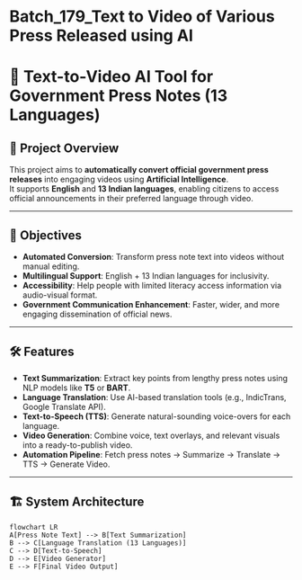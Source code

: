 # Batch_179_Text to Video of Various Press Released using AI
# 📰 Text-to-Video AI Tool for Government Press Notes (13 Languages)

## 📌 Project Overview
This project aims to **automatically convert official government press releases** into engaging videos using **Artificial Intelligence**.  
It supports **English** and **13 Indian languages**, enabling citizens to access official announcements in their preferred language through video.

---

## 🎯 Objectives
- **Automated Conversion**: Transform press note text into videos without manual editing.
- **Multilingual Support**: English + 13 Indian languages for inclusivity.
- **Accessibility**: Help people with limited literacy access information via audio-visual format.
- **Government Communication Enhancement**: Faster, wider, and more engaging dissemination of official news.

---

## 🛠️ Features
- **Text Summarization**: Extract key points from lengthy press notes using NLP models like **T5** or **BART**.
- **Language Translation**: Use AI-based translation tools (e.g., IndicTrans, Google Translate API).
- **Text-to-Speech (TTS)**: Generate natural-sounding voice-overs for each language.
- **Video Generation**: Combine voice, text overlays, and relevant visuals into a ready-to-publish video.
- **Automation Pipeline**: Fetch press notes → Summarize → Translate → TTS → Generate Video.

---

## 🏗️ System Architecture
```mermaid
flowchart LR
A[Press Note Text] --> B[Text Summarization]
B --> C[Language Translation (13 Languages)]
C --> D[Text-to-Speech]
D --> E[Video Generator]
E --> F[Final Video Output]

